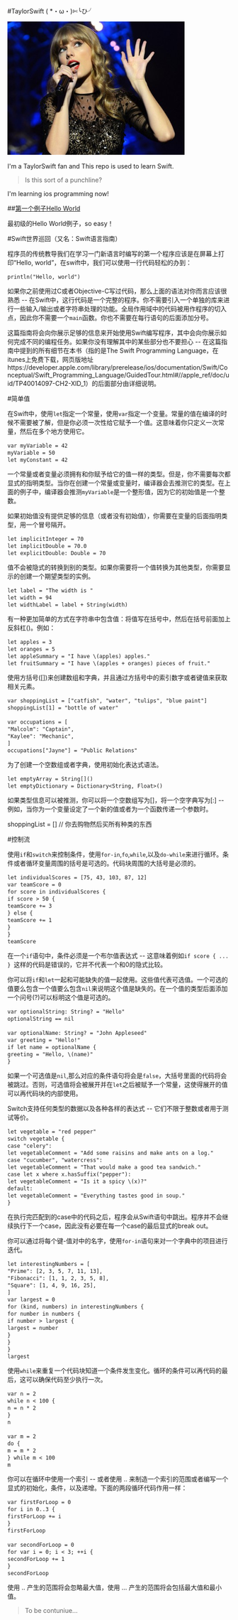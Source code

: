 #TaylorSwift  ( *・ω・)✄╰ひ╯

![](./assets/taylor.jpg)

I'm a TaylorSwift fan and This repo is used to learn Swift.    

>Is this sort of a punchline?

I'm learning ios programming now!

##[第一个例子Hello World](./hellotaylor.swift)

最初级的Hello World例子，so easy！

#Swift世界巡回（又名：Swift语言指南）

程序员的传统教导我们在学习一门新语言时编写的第一个程序应该是在屏幕上打印“Hello, world”，在swift中，我们可以使用一行代码轻松的办到：  


    println("Hello, world")

如果你之前使用过C或者Objective-C写过代码，那么上面的语法对你而言应该很熟悉 -- 在Swift中，这行代码是一个完整的程序。你不需要引入一个单独的库来进行一些输入/输出或者字符串处理的功能。全局作用域中的代码被用作程序的切入点，因此你不需要一个`main`函数。你也不需要在每行语句的后面添加分号。  

这篇指南将会向你展示足够的信息来开始使用Swift编写程序，其中会向你展示如何完成不同的编程任务。如果你没有理解其中的某些部分也不要担心 -- 在这篇指南中提到的所有细节在本书（指的是The Swift Programming Language，在itunes上免费下载，网页版地址https://developer.apple.com/library/prerelease/ios/documentation/Swift/Conceptual/Swift_Programming_Language/GuidedTour.html#//apple_ref/doc/uid/TP40014097-CH2-XID_1）的后面部分由详细说明。  

#简单值

在Swift中，使用`let`指定一个常量，使用`var`指定一个变量。常量的值在编译的时候不需要被了解，但是你必须一次性给它赋予一个值。这意味着你只定义一次常量，然后在多个地方使用它。  

    var myVariable = 42
    myVariable = 50
    let myConstant = 42

一个常量或者变量必须拥有和你赋予给它的值一样的类型。但是，你不需要每次都显式的指明类型。当你在创建一个常量或变量时，编译器会去推测它的类型。在上面的例子中，编译器会推测`myVariable`是一个整形值，因为它的初始值是一个整数。   

如果初始值没有提供足够的信息（或者没有初始值），你需要在变量的后面指明类型，用一个冒号隔开。   

    let implicitInteger = 70
    let implicitDouble = 70.0
    let explicitDouble: Double = 70  

值不会被隐式的转换到别的类型。如果你需要将一个值转换为其他类型，你需要显示的创建一个期望类型的实例。  

    let label = "The width is "
    let width = 94
    let widthLabel = label + String(width)   

有一种更加简单的方式在字符串中包含值：将值写在括号中，然后在括号前面加上反斜杠(\)。例如：  

    let apples = 3
    let oranges = 5
    let appleSummary = "I have \(apples) apples."
    let fruitSummary = "I have \(apples + oranges) pieces of fruit."

使用方括号([])来创建数组和字典，并且通过方括号中的索引数字或者键值来获取相关元素。  
    
    var shoppingList = ["catfish", "water", "tulips", "blue paint"]
    shoppingList[1] = "bottle of water"
     
    var occupations = [
    "Malcolm": "Captain",
    "Kaylee": "Mechanic",
    ]
    occupations["Jayne"] = "Public Relations"

为了创建一个空数组或者字典，使用初始化表达式语法。  

    let emptyArray = String[]()
    let emptyDictionary = Dictionary<String, Float>()  

如果类型信息可以被推测，你可以将一个空数组写为[]，将一个空字典写为[:] -- 例如，当你为一个变量设定了一个新的值或者为一个函数传递一个参数时。  


shoppingList = []   // 你去购物然后买所有种类的东西 

#控制流   

使用`if`和`switch`来控制条件，使用`for-in`,`fo`,`while`,以及`do-while`来进行循环。条件或者循环变量周围的括号是可选的。代码块周围的大括号是必须的。   

    let individualScores = [75, 43, 103, 87, 12]
    var teamScore = 0
    for score in individualScores {
    if score > 50 {
    teamScore += 3
    } else {
    teamScore += 1
    }
    }
    teamScore

在一个`if`语句中，条件必须是一个布尔值表达式 -- 这意味着例如`if score { ... } `这样的代码是错误的，它并不代表一个和0的隐式比较。  

你可以将`if`和`let`一起和可能缺失的值一起使用。这些值代表可选值。一个可选的值要么包含一个值要么包含`nil`来说明这个值是缺失的。在一个值的类型后面添加一个问号(?)可以标明这个值是可选的。 

    var optionalString: String? = "Hello"
    optionalString == nil
     
    var optionalName: String? = "John Appleseed"
    var greeting = "Hello!"
    if let name = optionalName {
    greeting = "Hello, \(name)"
    }

如果一个可选值是`nil`,那么对应的条件语句将会是`false`，大括号里面的代码将会被跳过。否则，可选值将会被展开并在`let`之后被赋予一个常量，这使得展开的值可以再代码块的内部使用。  

Switch支持任何类型的数据以及各种各样的表达式 -- 它们不限于整数或者用于测试等价。   
    
    let vegetable = "red pepper"
    switch vegetable {
    case "celery":
    let vegetableComment = "Add some raisins and make ants on a log."
    case "cucumber", "watercress":
    let vegetableComment = "That would make a good tea sandwich."
    case let x where x.hasSuffix("pepper"):
    let vegetableComment = "Is it a spicy \(x)?"
    default:
    let vegetableComment = "Everything tastes good in soup."
    }
    
在执行完匹配到的case中的代码之后，程序会从Swift语句中跳出。程序并不会继续执行下一个case，因此没有必要在每一个case的最后显式的break out。  

你可以通过将每个键-值对中的名字，使用`for-in`语句来对一个字典中的项目进行迭代。  
    
    let interestingNumbers = [
    "Prime": [2, 3, 5, 7, 11, 13],
    "Fibonacci": [1, 1, 2, 3, 5, 8],
    "Square": [1, 4, 9, 16, 25],
    ]
    var largest = 0
    for (kind, numbers) in interestingNumbers {
    for number in numbers {
    if number > largest {
    largest = number
    }
    }
    }
    largest

使用`while`来重复一个代码块知道一个条件发生变化。循环的条件可以再代码的最后，这可以确保代码至少执行一次。  
    
    var n = 2
    while n < 100 {
    n = n * 2
    }
    n
     
    var m = 2
    do {
    m = m * 2
    } while m < 100
    m

你可以在循环中使用一个索引 -- 或者使用 .. 来制造一个索引的范围或者编写一个显式的初始化，条件，以及递增。下面的两段循环代码作用一样：  

    var firstForLoop = 0
    for i in 0..3 {
    firstForLoop += i
    }
    firstForLoop
     
    var secondForLoop = 0
    for var i = 0; i < 3; ++i {
    secondForLoop += 1
    }
    secondForLoop  


使用 .. 产生的范围将会忽略最大值，使用 ... 产生的范围将会包括最大值和最小值。 

>To be contuniue... 


